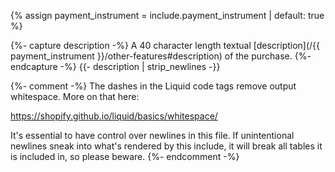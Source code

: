 {% assign payment_instrument = include.payment_instrument | default: true %}

{%- capture description -%}
    A 40 character length textual [description](/{{ payment_instrument }}/other-features#description) of the purchase.
{%- endcapture -%}
{{- description | strip_newlines -}}

{%- comment -%}
The dashes in the Liquid code tags remove output whitespace. More on that here:

https://shopify.github.io/liquid/basics/whitespace/

It's essential to have control over newlines in this file. If unintentional
newlines sneak into what's rendered by this include, it will break all tables
it is included in, so please beware.
{%- endcomment -%}
